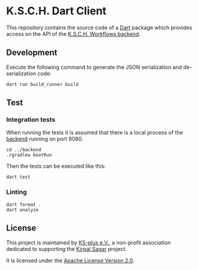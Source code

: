 # K.S.C.H. Dart Client

This repository contains the source code of a [Dart](https://dart.dev/) package which provides access on the API of the [K.S.C.H. Workflows backend](https://github.com/ksch-workflows/backend).

## Development

Execute the following command to generate the JSON serialization and de-serialization code:

```
dart run build_runner build
```

## Test

### Integration tests

When running the tests it is assumed that there is a local process of the [backend](https://github.com/ksch-workflows/backend)
running on port 8080.

```
cd ../backend
./gradlew bootRun
```

Then the tests can be executed like this:

```
dart test
```

### Linting

```
dart format .
dart analyze
```

## License

This project is maintained by [KS-plus e.V.](https://ks-plus.org/en/welcome/),
a non-profit association dedicated to supporting the [Kirpal Sagar](https://kirpal-sagar.org/en/welcome/) project.

It is licensed under the [Apache License Version 2.0](https://github.com/ksch-workflows/ksch-workflows/blob/master/LICENSE).
